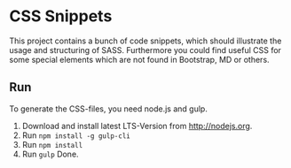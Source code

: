 # CSS Snippets
This project contains a bunch of code snippets, which should illustrate the usage and structuring of SASS. 
Furthermore you could find useful CSS for some special elements which are not found in Bootstrap, MD or others.

## Run
To generate the CSS-files, you need node.js and gulp. 
1. Download and install latest LTS-Version from http://nodejs.org.
2. Run `npm install -g gulp-cli`
3. Run `npm install`
4. Run `gulp`
Done.